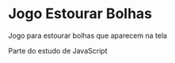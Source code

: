 # Jogo Estourar Bolhas

Jogo para estourar bolhas que aparecem na tela

Parte do estudo de JavaScript
